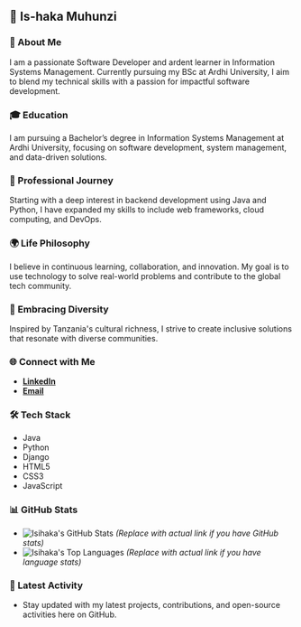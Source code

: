 ## 👋 Is-haka Muhunzi

### 📌 About Me
I am a passionate Software Developer and ardent learner in Information Systems Management. Currently pursuing my BSc at Ardhi University, I aim to blend my technical skills with a passion for impactful software development.

### 🎓 Education
I am pursuing a Bachelor’s degree in Information Systems Management at Ardhi University, focusing on software development, system management, and data-driven solutions.

### 💼 Professional Journey
Starting with a deep interest in backend development using Java and Python, I have expanded my skills to include web frameworks, cloud computing, and DevOps.

### 🌍 Life Philosophy
I believe in continuous learning, collaboration, and innovation. My goal is to use technology to solve real-world problems and contribute to the global tech community.

### 🌱 Embracing Diversity
Inspired by Tanzania's cultural richness, I strive to create inclusive solutions that resonate with diverse communities.

### 🌐 Connect with Me
- **[LinkedIn](https://www.linkedin.com/in/isihaka-abdallah-189079295/)**
- **[Email](mailto:isihakaabdallah@gmail.com)**

### 🛠 Tech Stack
- Java
- Python
- Django
- HTML5
- CSS3
- JavaScript

### 📊 GitHub Stats
- ![Isihaka's GitHub Stats](#) *(Replace with actual link if you have GitHub stats)*
- ![Isihaka's Top Languages](#) *(Replace with actual link if you have language stats)*

### 🔗 Latest Activity
- Stay updated with my latest projects, contributions, and open-source activities here on GitHub.
